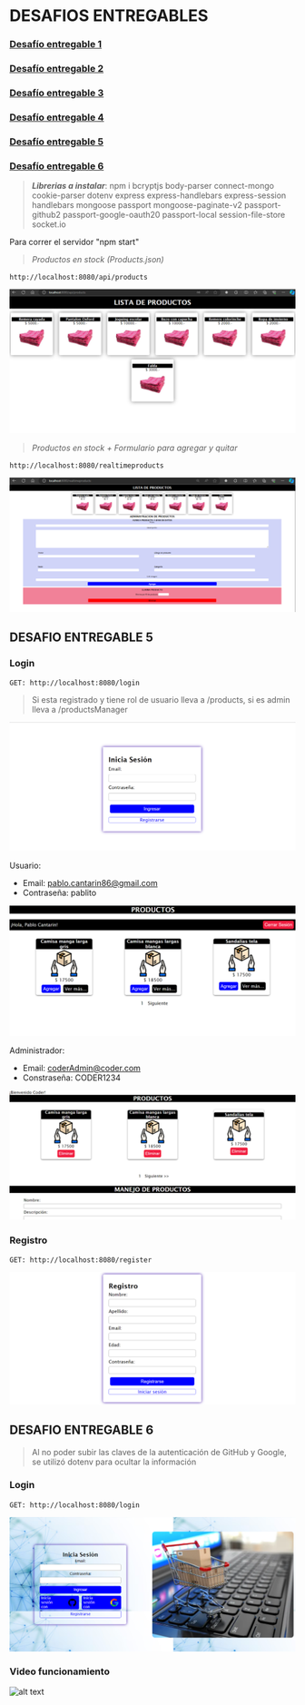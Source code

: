 # DESAFIOS ENTREGABLES

### [Desafío entregable 1](https://github.com/Pablocan86/desafios_entregables_Cantarin_Backend/tree/main/primer_desafio_entregable)

### [Desafío entregable 2](https://github.com/Pablocan86/desafios_entregables_Cantarin_Backend/tree/main/segundo_desafio_entregable)

### [Desafío entregable 3](https://github.com/Pablocan86/desafios_entregables_Cantarin_Backend/tree/main/tercer_desafio_entregable)

### [Desafío entregable 4](https://github.com/Pablocan86/desafios_entregables_Cantarin_Backend/tree/main/cuarto_desafio_entregable/src)

### [Desafío entregable 5](https://github.com/Pablocan86/desafios_entregables_Cantarin_Backend/tree/main/sexto_desafio_entregable/src)

### [Desafío entregable 6](https://github.com/Pablocan86/desafios_entregables_Cantarin_Backend/tree/main/quinto_desafio_entregable/src)

> **_Librerias a instalar_**: npm i bcryptjs body-parser connect-mongo cookie-parser dotenv express express-handlebars express-session handlebars mongoose passport mongoose-paginate-v2 passport-github2 passport-google-oauth20 passport-local session-file-store socket.io

Para correr el servidor "npm start"

> _Productos en stock (Products.json)_

```
http://localhost:8080/api/products
```

![alt text](image.png)

> _Productos en stock + Formulario para agregar y quitar_

```
http://localhost:8080/realtimeproducts
```

![alt text](image-1.png)

## DESAFIO ENTREGABLE 5

### Login

```
GET: http://localhost:8080/login
```

> Si esta registrado y tiene rol de usuario lleva a /products, si es admin lleva a /productsManager

![alt text](image-2.png)

Usuario:

- Email: pablo.cantarin86@gmail.com
- Contraseña: pablito

![alt text](image-4.png)

Administrador:

- Email: coderAdmin@coder.com
- Constraseña: CODER1234

![alt text](image-5.png)

### Registro

```
GET: http://localhost:8080/register
```

![alt text](image-3.png)

## DESAFIO ENTREGABLE 6

> Al no poder subir las claves de la autenticación de GitHub y Google, se utilizó dotenv para ocultar la información

### Login

```
GET: http://localhost:8080/login
```

![alt text](image-6.png)

### Video funcionamiento

![alt text](Multimedia1.gif)
